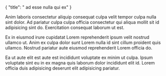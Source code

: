 {
  "title": " ad esse nulla qui ex"
}

Anim laboris consectetur aliquip consequat culpa velit tempor culpa nulla sint dolor. Ad pariatur culpa culpa officia consectetur qui aliqua mollit sit id adipisicing sint do. Exercitation consequat laborum ut est.

Ex in eiusmod irure cupidatat Lorem reprehenderit ipsum velit nostrud ullamco ut. Anim ex culpa dolor sunt Lorem nulla id sint cillum proident quis ullamco. Nostrud pariatur aute eiusmod reprehenderit Lorem officia do.

Ea ut aute elit est aute est incididunt voluptate ex minim ut culpa. Ipsum voluptate sint eu in ex magna quis laborum dolor incididunt elit id. Lorem officia duis adipisicing deserunt elit adipisicing pariatur.